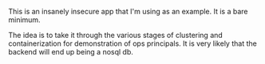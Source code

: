 This is an insanely insecure app that I'm using as an example.  It is a bare minimum.  

The idea is to take it through the various stages of clustering and containerization for demonstration of ops principals.
It is very likely that the backend will end up being a nosql db.
